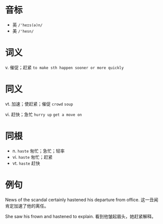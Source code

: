 # 音标

- 英 `/'heɪs(ə)n/`
- 美 `/'hesn/`

# 词义

v. 催促；赶紧
`to make sth happen sooner or more quickly`

# 同义

vt. 加速；使赶紧；催促
`crowd` `soup`

vi. 赶快；急忙
`hurry up` `get a move on`

# 同根

- n. `haste` 匆忙；急忙；轻率
- vi. `haste` 匆忙；赶紧
- vt. `haste` 赶快

# 例句

News of the scandal certainly hastened his departure from office.
这一丑闻肯定加速了他的离任。

She saw his frown and hastened to explain.
看到他皱起眉头，她赶紧解释。


